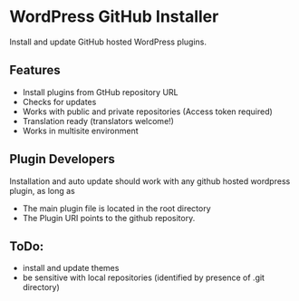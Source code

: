 WordPress GitHub Installer
==========================

Install and update GitHub hosted WordPress plugins.

Features
--------
 - Install plugins from GtHub repository URL
 - Checks for updates
 - Works with public and private repositories (Access token required)
 - Translation ready (translators welcome!)
 - Works in multisite environment

Plugin Developers
-----------------
Installation and auto update should work with any github hosted wordpress plugin, as long as
 - The main plugin file is located in the root directory 
 - The Plugin URI points to the github repository.

ToDo:
-----
- install and update themes
- be sensitive with local repositories (identified by presence of .git directory)

